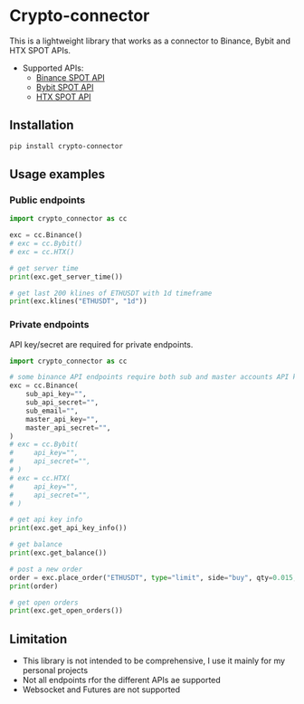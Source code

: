 # Crypto-connector

This is a lightweight library that works as a connector to Binance, Bybit and HTX SPOT APIs.

- Supported APIs:
    - [Binance SPOT API](https://developers.binance.com/docs/binance-spot-api-docs/rest-api)
    - [Bybit SPOT API](https://bybit-exchange.github.io/docs/v5/intro)
    - [HTX SPOT API](https://www.htx.com/en-in/opend/newApiPages/)

## Installation

```bash
pip install crypto-connector
```

## Usage examples

### Public endpoints
```python
import crypto_connector as cc

exc = cc.Binance()
# exc = cc.Bybit()
# exc = cc.HTX()

# get server time
print(exc.get_server_time())

# get last 200 klines of ETHUSDT with 1d timeframe
print(exc.klines("ETHUSDT", "1d"))
```

### Private endpoints
API key/secret are required for private endpoints.
```python
import crypto_connector as cc

# some binance API endpoints require both sub and master accounts API key/secret. Therefore user needs to create a subaccount and provide subaccount api key, subaccount api_secret, subaccount email, master account api key and master account api secret to the Binance constructor
exc = cc.Binance(
    sub_api_key="",
    sub_api_secret="",
    sub_email="",
    master_api_key="",
    master_api_secret="",
)
# exc = cc.Bybit(
#     api_key="",
#     api_secret="",
# )
# exc = cc.HTX(
#     api_key="",
#     api_secret="",
# )

# get api key info
print(exc.get_api_key_info())

# get balance
print(exc.get_balance())

# post a new order
order = exc.place_order("ETHUSDT", type="limit", side="buy", qty=0.015, price=1000)
print(order)

# get open orders
print(exc.get_open_orders())
```

## Limitation

- This library is not intended to be comprehensive, I use it mainly for my personal projects
- Not all endpoints rfor the different APIs ae supported
- Websocket and Futures are not supported